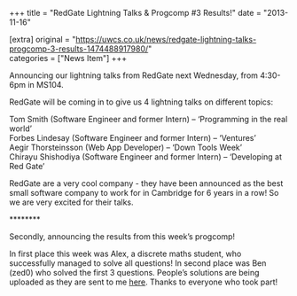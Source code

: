 +++
title = "RedGate Lightning Talks & Progcomp #3 Results!"
date = "2013-11-16"

[extra]
original = "https://uwcs.co.uk/news/redgate-lightning-talks-progcomp-3-results-1474488917980/"    
categories = ["News Item"]
+++

Announcing our lightning talks from RedGate next Wednesday, from 4:30-6pm in MS104.

RedGate will be coming in to give us 4 lightning talks on different topics:

Tom Smith (Software Engineer and former Intern) – ‘Programming in the real world’  
Forbes Lindesay (Software Engineer and former Intern) – ‘Ventures’  
Aegir Thorsteinsson (Web App Developer) – ‘Down Tools Week’  
Chirayu Shishodiya (Software Engineer and former Intern) – ‘Developing at Red Gate’

RedGate are a very cool company - they have been announced as the best small software company to work for in Cambridge for 6 years in a row\! So we are very excited for their talks.

\*\*\*\*\*\*\*\*

Secondly, announcing the results from this week’s progcomp\!

In first place this week was Alex, a discrete maths student, who successfully managed to solve all questions\! In second place was Ben (zed0) who solved the first 3 questions. People’s solutions are being uploaded as they are sent to me [here](http://ruth.uwcs.co.uk/progcomp/141113/solutions). Thanks to everyone who took part\!

